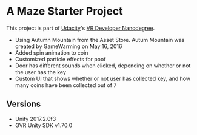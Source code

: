 # A Maze Starter Project

This project is part of [Udacity](https://www.udacity.com "Udacity - Be in demand")'s [VR Developer Nanodegree](https://www.udacity.com/course/vr-developer-nanodegree--nd017).

- Using Autumn Mountain from the Asset Store. Autum Mountain was created by GameWarming on May 16, 2016
- Added spin animation to coin
- Customized particle effects for poof
- Door has different sounds when clicked, depending on whether or not the user has the key
- Custom UI that shows whether or not user has collected key, and how many coins have been collected out of 7

## Versions
- Unity 2017.2.0f3
- GVR Unity SDK v1.70.0
